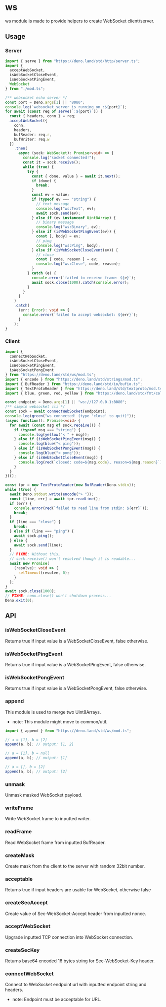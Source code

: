 # ws

ws module is made to provide helpers to create WebSocket client/server.

## Usage

### Server

```ts
import { serve } from "https://deno.land/std/http/server.ts";
import {
  acceptWebSocket,
  isWebSocketCloseEvent,
  isWebSocketPingEvent,
  WebSocket
} from "./mod.ts";

/** websocket echo server */
const port = Deno.args[1] || "8080";
console.log(`websocket server is running on :${port}`);
for await (const req of serve(`:${port}`)) {
  const { headers, conn } = req;
  acceptWebSocket({
    conn,
    headers,
    bufReader: req.r,
    bufWriter: req.w
  })
    .then(
      async (sock: WebSocket): Promise<void> => {
        console.log("socket connected!");
        const it = sock.receive();
        while (true) {
          try {
            const { done, value } = await it.next();
            if (done) {
              break;
            }
            const ev = value;
            if (typeof ev === "string") {
              // text message
              console.log("ws:Text", ev);
              await sock.send(ev);
            } else if (ev instanceof Uint8Array) {
              // binary message
              console.log("ws:Binary", ev);
            } else if (isWebSocketPingEvent(ev)) {
              const [, body] = ev;
              // ping
              console.log("ws:Ping", body);
            } else if (isWebSocketCloseEvent(ev)) {
              // close
              const { code, reason } = ev;
              console.log("ws:Close", code, reason);
            }
          } catch (e) {
            console.error(`failed to receive frame: ${e}`);
            await sock.close(1000).catch(console.error);
          }
        }
      }
    )
    .catch(
      (err: Error): void => {
        console.error(`failed to accept websocket: ${err}`);
      }
    );
}
```

### Client

```ts
import {
  connectWebSocket,
  isWebSocketCloseEvent,
  isWebSocketPingEvent,
  isWebSocketPongEvent
} from "https://deno.land/std/ws/mod.ts";
import { encode } from "https://deno.land/std/strings/mod.ts";
import { BufReader } from "https://deno.land/std/io/bufio.ts";
import { TextProtoReader } from "https://deno.land/std/textproto/mod.ts";
import { blue, green, red, yellow } from "https://deno.land/std/fmt/colors.ts";

const endpoint = Deno.args[1] || "ws://127.0.0.1:8080";
/** simple websocket cli */
const sock = await connectWebSocket(endpoint);
console.log(green("ws connected! (type 'close' to quit)"));
(async function(): Promise<void> {
  for await (const msg of sock.receive()) {
    if (typeof msg === "string") {
      console.log(yellow("< " + msg));
    } else if (isWebSocketPingEvent(msg)) {
      console.log(blue("< ping"));
    } else if (isWebSocketPongEvent(msg)) {
      console.log(blue("< pong"));
    } else if (isWebSocketCloseEvent(msg)) {
      console.log(red(`closed: code=${msg.code}, reason=${msg.reason}`));
    }
  }
})();

const tpr = new TextProtoReader(new BufReader(Deno.stdin));
while (true) {
  await Deno.stdout.write(encode("> "));
  const [line, err] = await tpr.readLine();
  if (err) {
    console.error(red(`failed to read line from stdin: ${err}`));
    break;
  }
  if (line === "close") {
    break;
  } else if (line === "ping") {
    await sock.ping();
  } else {
    await sock.send(line);
  }
  // FIXME: Without this,
  // sock.receive() won't resolved though it is readable...
  await new Promise(
    (resolve): void => {
      setTimeout(resolve, 0);
    }
  );
}
await sock.close(1000);
// FIXME: conn.close() won't shutdown process...
Deno.exit(0);
```

## API

### isWebSocketCloseEvent

Returns true if input value is a WebSocketCloseEvent, false otherwise.

### isWebSocketPingEvent

Returns true if input value is a WebSocketPingEvent, false otherwise.

### isWebSocketPongEvent

Returns true if input value is a WebSocketPongEvent, false otherwise.

### append

This module is used to merge two Uint8Arrays.

- note: This module might move to common/util.

```ts
import { append } from "https://deno.land/std/ws/mod.ts";

// a = [1], b = [2]
append(a, b); // output: [1, 2]

// a = [1], b = null
append(a, b); // output: [1]

// a = [], b = [2]
append(a, b); // output: [2]
```

### unmask

Unmask masked WebSocket payload.

### writeFrame

Write WebSocket frame to inputted writer.

### readFrame

Read WebSocket frame from inputted BufReader.

### createMask

Create mask from the client to the server with random 32bit number.

### acceptable

Returns true if input headers are usable for WebSocket, otherwise false

### createSecAccept

Create value of Sec-WebSocket-Accept header from inputted nonce.

### acceptWebSocket

Upgrade inputted TCP connection into WebSocket connection.

### createSecKey

Returns base64 encoded 16 bytes string for Sec-WebSocket-Key header.

### connectWebSocket

Connect to WebSocket endpoint url with inputted endpoint string and headers.

- note: Endpoint must be acceptable for URL.

